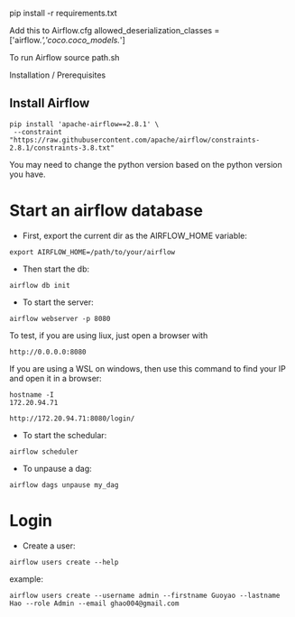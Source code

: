 pip install -r requirements.txt

Add this to Airflow.cfg
allowed_deserialization_classes = ['airflow.*','coco.coco_models.*']

To run Airflow
source path.sh


Installation / Prerequisites
## Install Airflow
```
pip install 'apache-airflow==2.8.1' \
 --constraint "https://raw.githubusercontent.com/apache/airflow/constraints-2.8.1/constraints-3.8.txt"
```
You may need to change the python version based on the python version you have.

# Start an airflow database
* First, export the current dir as the AIRFLOW_HOME variable:
```
export AIRFLOW_HOME=/path/to/your/airflow
```

* Then start the db:
```
airflow db init
```
* To start the server: 
```
airflow webserver -p 8080
```
To test, if you are using liux, just open a browser with 
```
http://0.0.0.0:8080
```
If you are using a WSL on windows, then use this command to find your IP and open it in a browser:
```
hostname -I
172.20.94.71 
```
```
http://172.20.94.71:8080/login/
```

* To start the schedular:
```
airflow scheduler
```

* To unpause a dag:
```
airflow dags unpause my_dag
```


# Login
* Create a user:
```
airflow users create --help
```
example:
```
airflow users create --username admin --firstname Guoyao --lastname Hao --role Admin --email ghao004@gmail.com
```

